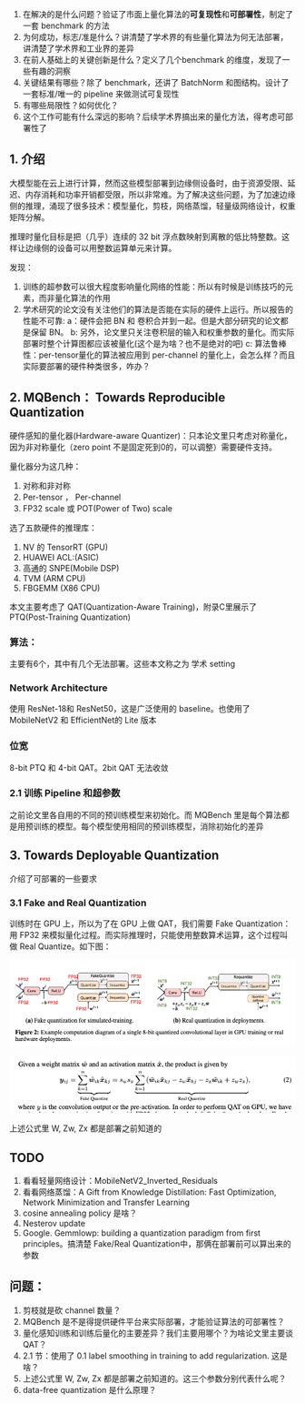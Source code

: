 1. 在解决的是什么问题？验证了市面上量化算法的**可复现性**和**可部署性**，制定了一套 benchmark 的方法
2. 为何成功，标志/准是什么？讲清楚了学术界的有些量化算法为何无法部署，讲清楚了学术界和工业界的差异
3. 在前人基础上的关键创新是什么？定义了几个benchmark 的维度，发现了一些有趣的洞察
4. 关键结果有哪些？除了 benchmark，还讲了 BatchNorm 和图结构。设计了一套标准/唯一的 pipeline 来做测试可复现性
5. 有哪些局限性？如何优化？
6. 这个工作可能有什么深远的影响？后续学术界搞出来的量化方法，得考虑可部署性了

## 1. 介绍
大模型能在云上进行计算，然而这些模型部署到边缘侧设备时，由于资源受限、延迟、内存消耗和功率开销都受限，所以非常难。为了解决这些问题，为了加速边缘侧的推理，涌现了很多技术：模型量化，剪枝，网络蒸馏，轻量级网络设计，权重矩阵分解。

推理时量化目标是把（几乎）连续的 32 bit 浮点数映射到离散的低比特整数。这样让边缘侧的设备可以用整数运算单元来计算。

发现：

1. 训练的超参数可以很大程度影响量化网络的性能：所以有时候是训练技巧的元素，而非量化算法的作用
2. 学术研究的论文没有关注他们的算法是否能在实际的硬件上运行。所以报告的性能不可靠:
 a：硬件会把 BN 和 卷积合并到一起。但是大部分研究的论文都是保留 BN。
 b: 另外，论文里只关注卷积层的输入和权重参数的量化。而实际部署时整个计算图都应该被量化(这个是为啥？也不是绝对的吧)
 c: 算法鲁棒性：per-tensor量化的算法被应用到 per-channel 的量化上，会怎么样？而且实际要部署的硬件种类很多，咋办？

## 2. MQBench： Towards Reproducible Quantization
硬件感知的量化器(Hardware-aware Quantizer)：只本论文里只考虑对称量化，因为非对称量化（zero point 不是固定死到0的，可以调整）需要硬件支持。

量化器分为这几种：

1. 对称和非对称
2. Per-tensor ， Per-channel
3. FP32 scale 或 POT(Power of Two) scale

选了五款硬件的推理库：

1. NV 的 TensorRT (GPU)
2. HUAWEI ACL:(ASIC)
3. 高通的 SNPE(Mobile DSP)
4. TVM (ARM CPU)
5. FBGEMM (X86 CPU)

本文主要考虑了 QAT(Quantization-Aware Training)，附录C里展示了 PTQ(Post-Training Quantization)
### 算法：
主要有6个，其中有几个无法部署。这些本文称之为 学术 setting

### Network Architecture
使用 ResNet-18和 ResNet50，这是广泛使用的 baseline。也使用了 MobileNetV2 和 EfficientNet的 Lite 版本

### 位宽
8-bit PTQ 和 4-bit QAT。2bit QAT 无法收敛

### 2.1 训练 Pipeline 和超参数
之前论文里各自用的不同的预训练模型来初始化。而 MQBench 里是每个算法都是用预训练的模型。每个模型使用相同的预训练模型，消除初始化的差异


## 3. Towards Deployable Quantization
介绍了可部署的一些要求

### 3.1 Fake and Real Quantization
训练时在 GPU 上，所以为了在 GPU 上做 QAT，我们需要 Fake Quantization：用 FP32 来模拟量化过程。而实际推理时，只能使用整数算术运算，这个过程叫做 Real Quantize。如下图：

![](./imgs/fake-vs-real-quantization.png)

![](./imgs/fake-quantization-eq.png)

上述公式里 W, Zw, Zx 都是部署之前知道的

## TODO
1. 看看轻量网络设计：MobileNetV2\_Inverted\_Residuals
2. 看看网络蒸馏：A Gift from Knowledge Distillation: Fast Optimization, Network Minimization and Transfer Learning
3. cosine annealing policy 是啥？
4. Nesterov update
5. Google. Gemmlowp: building a quantization paradigm from first principles。搞清楚 Fake/Real Quantization中，那俩在部署前可以算出来的参数


## 问题：
1. 剪枝就是砍 channel 数量？
2. MQBench 是不是得提供硬件平台来实际部署，才能验证算法的可部署性？
3. 量化感知训练和训练后量化的主要差异？我们主要用哪个？为啥论文里主要谈 QAT？
4. 2.1 节：使用了 0.1 label smoothing in training to add regularization. 这是啥？
5. 上述公式里 W, Zw, Zx 都是部署之前知道的。这三个参数分别代表什么呢？
6. data-free quantization 是什么原理？
